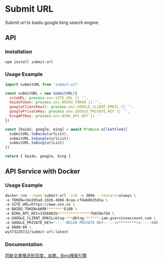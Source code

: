 # Submit URL

Submit url to baidu google bing search engine.

## API

### Installation

```bash
npm install submit-url
```

### Usage Example

```javascript
import submitURL from 'submit-url'

const submitURL = new SubmitURL({
  siteURL: process.env.SITE_URL || '',
  baiduToken: process.env.BAIDU_TOKEN || '',
  googleClientEmail: process.env.GOOGLE_CLIENT_EMAIL || '',
  googlePrivateKey: process.env.GOOGLE_PRIVATE_KEY || '',
  bingAPIKey: process.env.BING_API_KEY || ''
})

const [baidu, google, bing] = await Promise.allSettled([
  submitURL.toBaidu(urlList),
  submitURL.toGoogle(urlList),
  submitURL.toBing(urlList)
])

return { baidu, google, bing }
```

## API Service with Docker

### Usage Example

```bash
docker run --name submit-url -itd -m 300m --restart=always \
-e TOKEN=cbe205ad-1026-4906-8caa-cf4ab8b35d1a \
-e SITE_URL=https://www.xxx.xx \
-e BAIDU_TOKEN=bKRK********EiOB \
-e BING_API_KEY=3356082b***************7b039e756 \
-e GOOGLE_CLIENT_EMAIL=blog-***@blog-******.iam.gserviceaccount.com \
-e GOOGLE_PRIVATE_KEY="-----BEGIN PRIVATE KEY-----\n********\n-----END PRIVATE KEY-----\n" \
-p 8080:80 \
wy373226722/submit-url:latest
```

### Documentation

[将新文章推送到百度、谷歌、Bing搜索引擎](https://www.wyr.me/post/630)
